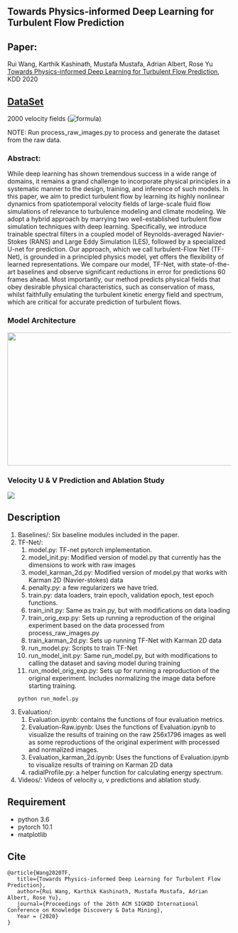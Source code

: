 ## Towards Physics-informed Deep Learning for Turbulent Flow Prediction
## Paper: 
Rui Wang, Karthik Kashinath, Mustafa Mustafa, Adrian Albert, Rose Yu [Towards Physics-informed Deep Learning for Turbulent Flow Prediction](https://ucsdml.github.io/jekyll/update/2020/08/23/TF-Net.html), KDD 2020

## [DataSet](https://drive.google.com/drive/folders/1VOtLjfAkCWJePiacoDxC-nrgCREKvrpE?usp=sharing.)
2000 velocity fields (![formula](https://render.githubusercontent.com/render/math?math=2000\times2\times256\times1792))

NOTE: Run process_raw_images.py to process and generate the dataset from the raw data.

### Abstract:
While deep learning has shown tremendous success in a wide range of domains, it remains a grand challenge to incorporate physical principles in a systematic manner to the design, training, and inference of such models. In this paper, we aim to predict turbulent flow by learning its highly nonlinear dynamics from spatiotemporal velocity fields of large-scale fluid flow simulations of relevance to turbulence modeling and climate modeling. We adopt a hybrid approach by marrying two well-established turbulent flow simulation techniques with deep learning. Specifically, we introduce trainable spectral filters in a coupled model of Reynolds-averaged Navier-Stokes (RANS) and Large Eddy Simulation (LES), followed by a specialized U-net for prediction. Our approach, which we call turbulent-Flow Net (TF-Net), is grounded in a principled physics model, yet offers the flexibility of learned representations. We compare our model, TF-Net, with state-of-the-art baselines and observe significant reductions in error for predictions 60 frames ahead. Most importantly, our method predicts physical fields that obey desirable physical characteristics, such as conservation of mass, whilst faithfully emulating the turbulent kinetic energy field and spectrum, which are critical for accurate prediction of turbulent flows.

### Model Architecture
<img src="./model.png" width="700" height="300">


### Velocity U & V Prediction and Ablation Study
![](Videos/all.gif)


## Description
1. Baselines/: Six baseline modules included in the paper.
2. TF-Net/: 
   1. model.py: TF-net pytorch implementation.
   2. model_init.py: Modified version of model.py that currently has the dimensions to work with raw images
   3. model_karman_2d.py: Modified version of model.py that works with Karman 2D (Navier-stokes) data
   4. penalty.py: a few regularizers we have tried.
   5. train.py: data loaders, train epoch, validation epoch, test epoch functions.
   6. train_init.py: Same as train.py, but with modifications on data loading
   7. train_orig_exp.py: Sets up running a reproduction of the original experiment based on the data processed from process_raw_images.py
   8. train_karman_2d.py: Sets up running TF-Net with Karman 2D data
   9. run_model.py: Scripts to train TF-Net
   10. run_model_init.py: Same run_model.py, but with modifications to calling the dataset and saving model during training
   11. run_model_orig_exp.py: Sets up for running a reproduction of the original experiment. Includes normalizing the image data before starting training.
   ```
   python run_model.py
   ```
3. Evaluation/:
   1. Evaluation.ipynb: contains the functions of four evaluation metrics.
   2. Evaluation-Raw.ipynb: Uses the functions of Evaluation.ipynb to visualize the results of training on the raw 256x1796 images as well as some reproductions of the original experiment with processed and normalized images.
   3. Evaluation_karman_2d.ipynb: Uses the functions of Evaluation.ipynb to visualize results of training on Karman 2D data
   4. radialProfile.py: a helper function for calculating energy spectrum.
4. Videos/: Videos of velocity u, v predictions and ablation study.

## Requirement 
* python 3.6
* pytorch 10.1
* matplotlib

## Cite
```
@article{Wang2020TF,
   title={Towards Physics-informed Deep Learning for Turbulent Flow Prediction},
   author={Rui Wang, Karthik Kashinath, Mustafa Mustafa, Adrian Albert, Rose Yu},
   journal={Proceedings of the 26th ACM SIGKDD International Conference on Knowledge Discovery & Data Mining},
   Year = {2020}
}	
```
